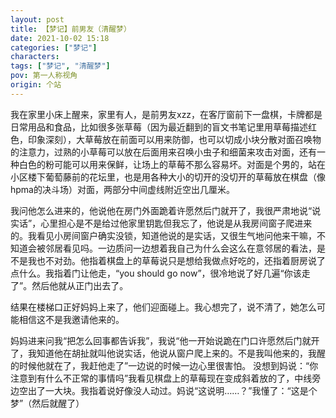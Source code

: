 ```yaml
---
layout: post
title: 【梦记】前男友（清醒梦）
date: 2021-10-02 15:18
categories: ["梦记"]
characters: 
tags: ["梦记", "清醒梦"]
pov: 第一人称视角
origin: 个站
---
```


我在家里小床上醒来，家里有人，是前男友xzz，在客厅窗前下一盘棋，卡牌都是日常用品和食品，比如很多张草莓（因为最近翻到的盲文书笔记里用草莓描述红色，印象深刻），大草莓放在前面可以用来防御，也可以切成小块分散对面召唤物的注意力，过熟的小草莓可以放在后面用来召唤小虫子和细菌来攻击对面，还有一种白色的粉可能可以用来保鲜，让场上的草莓不那么容易坏。对面是个男的，站在小区楼下葡萄藤前的花坛里，也是用各种大小的切开的没切开的草莓放在棋盘（像hpma的决斗场）对面，两部分中间虚线附近空出几厘米。

我问他怎么进来的，他说他在房门外面跪着许愿然后门就开了，我很严肃地说“说实话”，心里担心是不是给过他家里钥匙但我忘了，他说是从我房间窗子爬进来的。我看见小房间窗户确实没锁，知道他说的是实话，又很生气地问他来干嘛，不知道会被邻居看见吗。一边质问一边想着我自己为什么会这么在意邻居的看法，是不是我也不对劲。他指着棋盘上的草莓说只是想给我做点好吃的，还指着厨房说了点什么。我指着门让他走，“you should go now”，很冷地说了好几遍“你该走了”。然后他就从正门出去了。

结果在楼梯口正好妈妈上来了，他们迎面碰上。我心想完了，说不清了，她怎么可能相信这不是我邀请他来的。

妈妈进来问我“把怎么回事都告诉我”，我说“他一开始说跪在门口许愿然后门就开了，我知道他在胡扯就叫他说实话，他说从窗户爬上来的。不是我叫他来的，我醒的时候他就在了，我赶他走了”一边说的时候一边心里很害怕。
没想到妈说：“你注意到有什么不正常的事情吗”我看见棋盘上的草莓现在变成斜着放的了，中线旁边空出了一大块。我指着说好像没人动过。妈说“这说明……？”我懂了：“这是个梦”（然后就醒了）
